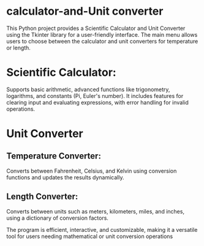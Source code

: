  # calculator-and-Unit converter

This Python project provides a Scientific Calculator and Unit Converter using the Tkinter library for a user-friendly interface. The main menu allows users to choose between the calculator and unit converters for temperature or length.


# Scientific Calculator: 
Supports basic arithmetic, advanced functions like trigonometry, logarithms, and constants (Pi, Euler's number). It includes features for clearing input and evaluating expressions, with error handling for invalid operations.  

# Unit Converter 
## Temperature Converter:
Converts between Fahrenheit, Celsius, and Kelvin using conversion functions and updates the results dynamically.

## Length Converter:
Converts between units such as meters, kilometers, miles, and inches, using a dictionary of conversion factors.


The program is efficient, interactive, and customizable, making it a versatile tool for users needing mathematical or unit conversion operations
